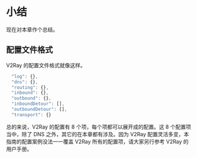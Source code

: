 # 小结

现在对本章作个总结。

## 配置文件格式

V2Ray 的配置文件格式就像这样。

```javascript
  "log": {},
  "dns": {},
  "routing": {},
  "inbound": {},
  "outbound": {},
  "inboundDetour": [],
  "outboundDetour": [],
  "transport": {}
```

总的来说，V2Ray 的配置有 8 个项，每个项都可以展开成的配置。这 8 个配置项当中，除了 DNS 之外，其它的在本章都有涉及。因为 V2Ray 配置灵活多变，本指南的配置案例没法一一覆盖 V2Ray 所有的配置项，请大家另行参考 V2Ray 的用户手册。
